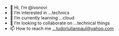 - 👋 Hi, I’m @ivonovi
- 👀 I’m interested in ...technics
- 🌱 I’m currently learning ...cloud
- 💞️ I’m looking to collaborate on ...technical things
- 📫 How to reach me ...tudoriulianpaul@yahoo.com

<!---
ivonovi/ivonovi is a ✨ special ✨ repository because its `README.md` (this file) appears on your GitHub profile.
You can click the Preview link to take a look at your changes.
--->
